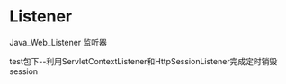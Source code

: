 # Listener
Java_Web_Listener  监听器

test包下--利用ServletContextListener和HttpSessionListener完成定时销毁session 
